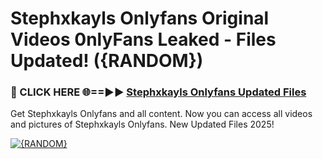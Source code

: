 # Stephxkayls Onlyfans Original Videos 0nlyFans Leaked - Files Updated! ({RANDOM})

<h3>🔴 CLICK HERE 🌐==►► <a href="https://betterlinks.top/A2PfLJ" rel="nofollow">Stephxkayls Onlyfans Updated Files</a></h3>

Get Stephxkayls Onlyfans and all content. Now you can access all videos and pictures of Stephxkayls Onlyfans. New Updated Files 2025!

[![{RANDOM}](https://i.imgur.com/ppqm5kG.gif)](https://betterlinks.top/A2PfLJ)